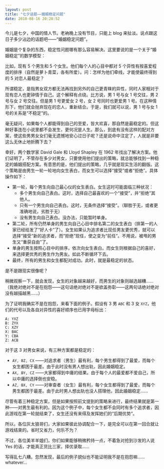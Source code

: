 ```yaml
---
layout: post
title: "七夕话题——婚姻稳定问题"
date: 2010-08-16 20:28:52
---
```


今儿是七夕，中国的情人节。老衲晚上没有节目，只能上 blog 来扯淡。说点跟这日子多少沾边的话题吧——“婚姻稳定问题”。

婚姻是个复杂的东西，稳定性问题哪有那么容易解决。这里要说的是一个关于“婚姻稳定”的数学模型：

<!--more-->

比如，现有 5 个男生和 5 个女生。他们每个人的心目中都对 5 个异性有按喜爱程度的排序（自然是萝卜青菜，各有所爱）。问：怎样为他们牵线，才能使最终得到的 5 对恋人最稳定？

所谓稳定，是指男女双方都无法再找到另外的自己更青睐的异性，同时人家相对于现有恋人也更钟情于自己。这个解释有点绕。比方说，男 1 号与女 1 号交往，男 2 号与女 2 号交往。但是男 1 号更爱女 2 号，女 2 号同时也更爱男 1 号。在这种情形下，他们就会抛弃现在的恋人，重新结合。于是，我们就可以说，男 1 号与女 1 号的关系是“不稳定”的。

毫无疑问，如果每个人都能得到自己的至爱，皆大欢喜，那自然是最稳定的。但这种好事连在小说里都不会发生，更何况是人生。那么，到底有没有这样的配对方案，使这些男男女女们毫无遗憾地安心过日子呢？还是说命中注定了，人就是非要这么无休止地折腾下去？

幸好，两个数学家 David Gale 和 Lloyd Shapley 在 1962 年找出了解决方案。他们证明了，不管存在多少对男女，只要使用他们提出的策略，就总能够找到一种稳定的婚姻搭配方案。有意思的是，他们提出的策略，几乎就是现实生活的翻版。这个策略是由男生一轮一轮地向女生表白，而女生可以选择“接受”或者“拒绝”。具体操作如下：

- 第一轮，每个男生向自己最心仪的女生表白。女生这时可能面临三种状况：
  - 多个男生向自己表白。这时，选择自己最喜欢的一个“接受”，并“拒绝”其他人。
  - 只有一个男生向自己表白。这时，无条件选择“接受”。（聊胜于无，或者更准确地说，劣胜于无）
  - 没有男生向自己表白。没办法，只能暂时单身。
- 第二轮，所有仍然单身的男生向自己心目中排名第二的女生表白（排第一的人家已经给发了“好人卡”了）。女生如果认为追求者比现任男友更优秀，就可以选择“接受”新的追求者，而“拒绝”现任，使之变为“前任”。不用说，被甩的男生又“重获自由”了。
- 单身的男生按照心目中的排序，依次向女生表白。而女生则根据自己的喜好，来选择更优秀的男生作为男友。如此不断循环下去。
- 最终，所有的男生和女生都配对成功。此时，就是最稳定的状态。

是不是跟现实很像呢？

稍微观察一下，就会发现，女生的对象越来越好，而男生的对象则越选越糟……（我绝对绝对不是在抱怨——这句话绝对绝对不是欲盖弥彰——这两句话绝对绝对没有越描越黑……）

为了证明我确实不是在抱怨，来看下面的例子。假设有 3 男 `ABC` 和 3 女 `XYZ`，他们的代号以及各自对异性的喜好顺序也已用字母标出：

    A: YXZ
    B: ZYX
    C: XZY
    X: BAC
    Y: CBA
    Z: ACB

对于这 3 对男女来说，有三种方案都是稳定的：

- `AY, BZ, CX` ——对追求者（男生）最有利，每个男生都得到了最爱，而每个女生都困于最差。由于此时没有男人想出轨，因此婚姻稳定。
- `AX, BY, CZ` ——大家都得到中庸的结果。由于每个人的最爱都不爱自己，所以中庸的选择倒也安稳。
- `AZ, BX, CY` ——对审查者（女生）最有利，每个女生都得到了最爱，而每个男生都困于最差。由于此时男人想出轨也没人搭理他，因此婚姻稳定……

尽管有着三种稳定方案，但是如果按照前文提到的策略来进行，最终结果就是第一种——对男生最有利的。因为这个例子中，每个女生都不会同时有多个追求者，因此游戏在第一轮就结束了，女生还没有来得及发挥她们的“后期优势”。

所以，各位灰太狼哥们，大家如果彼此协调配合一下，是完全可以在第一回合就让游戏结束的。省时又省力，何乐不为？

不过，各位美羊羊姐们，你们如果能够稍微矜持一点，不着急对抢到沙发的人说 Yes 的话，才能真正货比三家，择优录取……

写得乱七八糟。忽然发现，最后的例子貌似也不能证明我不是在抱怨嘛……whatever…

